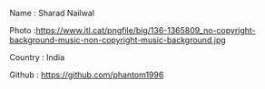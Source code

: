 Name : Sharad Nailwal

Photo :https://www.itl.cat/pngfile/big/136-1365809_no-copyright-background-music-non-copyright-music-background.jpg

Country : India

Github : https://github.com/phantom1996
